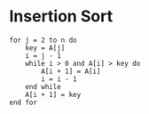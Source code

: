# Insertion Sort

```
for j = 2 to n do
	key = A[j]
	i = j - 1
	while i > 0 and A[i] > key do
		A[i + 1] = A[i]
		i = i - 1
	end while
	A[i + 1] = key
end for
```
